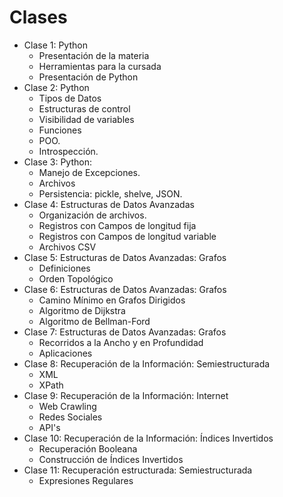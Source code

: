 # Clases

- Clase 1: Python
  - Presentación de la materia
  - Herramientas para la cursada
  - Presentación de Python
- Clase 2: Python
  - Tipos de Datos
  - Estructuras de control
  - Visibilidad de variables
  - Funciones
  - POO.
  - Introspección.
- Clase 3: Python:
  - Manejo de Excepciones.
  - Archivos
  - Persistencia: pickle, shelve, JSON.
- Clase 4: Estructuras de Datos Avanzadas
  - Organización de archivos.
  - Registros con Campos de longitud fija
  - Registros con Campos de longitud variable
  - Archivos CSV
- Clase 5: Estructuras de Datos Avanzadas: Grafos
  - Definiciones
  - Orden Topológico
- Clase 6: Estructuras de Datos Avanzadas: Grafos
  - Camino Mínimo en Grafos Dirigidos
  - Algoritmo de Dijkstra
  - Algoritmo de Bellman-Ford
- Clase 7: Estructuras de Datos Avanzadas: Grafos
  - Recorridos a la Ancho y en Profundidad
  - Aplicaciones 
- Clase 8: Recuperación de la Información: Semiestructurada
  -  XML
  -  XPath
- Clase 9: Recuperación de la Información: Internet
  - Web Crawling
  - Redes Sociales
  - API's 
- Clase 10: Recuperación de la Información: Índices Invertidos
  - Recuperación Booleana
  - Construcción de Índices Invertidos
- Clase 11: Recuperación estructurada: Semiestructurada
  - Expresiones Regulares